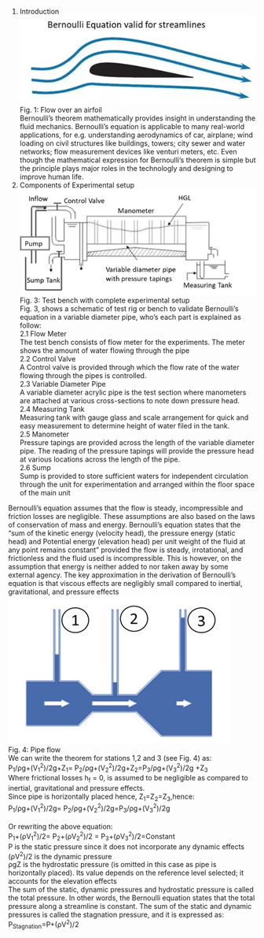 1. Introduction <br>
<img src="images\11.jpg"><br>
Fig. 1: Flow over an airfoil<br>
Bernoulli’s theorem mathematically provides insight in understanding the fluid mechanics. Bernoulli’s equation is applicable to many real-world applications, for e.g. understanding aerodynamics of car, airplane; wind loading on civil structures like buildings, towers; city sewer and water networks; flow measurement devices like venturi meters, etc. Even though the mathematical expression for Bernoulli’s theorem is simple but the principle plays major roles in the technologly and designing to improve human life. <br>
2. Components of Experimental setup<br>
<img src="images\13.jpg"><br>
Fig. 3: Test bench with complete experimental setup<br>
Fig. 3, shows a schematic of test rig or bench to validate Bernoulli’s equation in a variable diameter pipe, who’s each part is explained as follow:<br>
2.1 Flow Meter<br>
The test bench consists of flow meter for the experiments. The meter shows the amount of water flowing through the pipe<br>
2.2	Control Valve<br>
A Control valve is provided through which the flow rate of the water flowing through the pipes is controlled. <br>
2.3	Variable Diameter Pipe<br>
A variable diameter acrylic pipe is the test section where manometers are attached at various cross-sections to note down pressure head.<br>
2.4	Measuring Tank<br>
Measuring tank with gauge glass and scale arrangement for quick and easy measurement to determine height of water filed in the tank.<br>
2.5	Manometer <br>
Pressure tapings are provided across the length of the variable diameter pipe. The reading of the pressure tapings will provide the pressure head at various locations across the length of the pipe.<br>
2.6	Sump <br>
Sump is provided to store sufficient waters for independent circulation through the unit for experimentation and arranged within the floor space of the main unit<br>

Bernoulli’s equation assumes that the flow is steady, incompressible and friction losses are negligible. These assumptions are also based on the laws of conservation of mass and energy.  Bernoulli’s equation states that the “sum of the kinetic energy (velocity head), the pressure energy (static head) and Potential energy (elevation head) per unit weight of the fluid at any point remains constant” provided the flow is steady, irrotational, and frictionless and the fluid used is incompressible. This is however, on the assumption that energy is neither added to nor taken away by some external agency. The key approximation in the derivation of Bernoulli’s equation is that viscous effects are negligibly small compared to inertial, gravitational, and pressure effects </br>
<img src= "images\14.jpg"></br>
Fig. 4: Pipe flow <br>
We can write the theorem for stations 1,2 and 3 (see Fig. 4) as:<br>
P<sub>1</sub>/ρg+(V<sub>1</sub><sup>2</sup>)/2g+Z<sub>1</sub>= P<sub>2</sub>/ρg+(V<sub>2</sub><sup>2</sup>)/2g+Z<sub>2</sub>=P<sub>3</sub>/ρg+(V<sub>3</sub><sup>2</sup>)/2g +Z<sub>3</sub> <br>
Where frictional losses h<sub>f</sub> = 0, is assumed to be negligible as compared to inertial, gravitational and pressure effects.<br>
Since pipe is horizontally placed hence,  Z<sub>1</sub>=Z<sub>2</sub>=Z<sub>3</sub>,hence:<br>
P<sub>1</sub>/ρg+(V<sub>1</sub><sup>2</sup>)/2g= P<sub>2</sub>/ρg+(V<sub>2</sub><sup>2</sup>)/2g=P<sub>3</sub>/ρg+(V<sub>3</sub><sup>2</sup>)/2g<br>   
Or rewriting the above equation:<br>
P<sub>1</sub>+(ρV<sub>1</sub><sup>2</sup>)/2= P<sub>2</sub>+(ρV<sub>2</sub><sup>2</sup>)/2 = P<sub>3</sub>+(ρV<sub>3</sub><sup>2</sup>)/2=Constant<br>
P is the static pressure since it does not incorporate any dynamic effects<br>
(ρV<sup>2</sup>)/2  is the dynamic pressure<br>
ρgZ is the hydrostatic pressure (is omitted in this case as pipe is horizontally placed). Its value depends on the reference level selected; it accounts for the elevation effects<br>
The sum of the static, dynamic pressures and hydrostatic pressure is called the total pressure. In other words, the Bernoulli equation states that the total pressure along a streamline is constant. The sum of the static and dynamic pressures is called the stagnation pressure, and it is expressed as:<br>
P<sub>Stagnation</sub>=P+(ρV<sup>2</sup>)/2